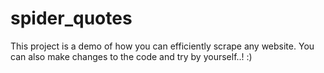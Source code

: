 # spider_quotes
This project is a demo of how you can efficiently scrape any website. You can also make changes to the code and try by yourself..! :)
